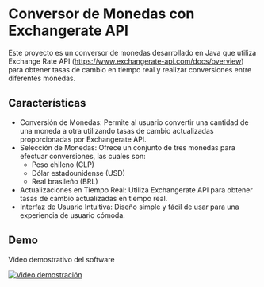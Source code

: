 
# Conversor de Monedas con Exchangerate API

Este proyecto es un conversor de monedas desarrollado en Java que utiliza Exchange Rate API (https://www.exchangerate-api.com/docs/overview) para obtener tasas de cambio en tiempo real y realizar conversiones entre diferentes monedas.
## Características

- Conversión de Monedas: Permite al usuario convertir una cantidad de una moneda a otra utilizando tasas de cambio actualizadas proporcionadas por Exchangerate API.
- Selección de Monedas: Ofrece un conjunto de tres monedas para efectuar conversiones, las cuales son:
    - Peso chileno (CLP)
    - Dólar estadounidense (USD)
    - Real brasileño (BRL)
- Actualizaciones en Tiempo Real: Utiliza Exchangerate API para obtener tasas de cambio actualizadas en tiempo real.
- Interfaz de Usuario Intuitiva: Diseño simple y fácil de usar para una experiencia de usuario cómoda.


## Demo

Video demostrativo del software

[![Video demostración](https://i9.ytimg.com/vi/dDUeQFaG5Uo/mqdefault.jpg?sqp=CMDasLEG-oaymwEmCMACELQB8quKqQMa8AEB-AH-CYAC0AWKAgwIABABGF4gXiheMA8=&rs=AOn4CLDUA-3zvzsH_5WqJmRga7ghIuAnIg)](https://youtu.be/dDUeQFaG5Uo)
